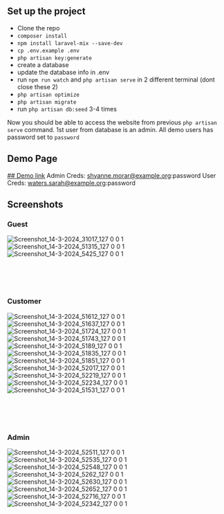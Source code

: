 ## Set up the project
- Clone the repo
- `composer install`
- `npm install laravel-mix --save-dev`
- `cp .env.example .env`
- `php artisan key:generate`
- create a database
- update the database info in .env
- run `npm run watch` and `php artisan serve` in 2 different terminal (dont close these 2)
- `php artisan optimize`
- `php artisan migrate`
- run `php artisan db:seed` 3-4 times

Now you should be able to access the website from previous `php artisan serve` command. 1st user from database is an admin. All demo users has password set to `password`

## Demo Page
[## Demo link](https://demo1.fusan.live/)
Admin Creds: shyanne.morar@example.org:password
User Creds: waters.sarah@example.org:password

## Screenshots

### Guest
![Screenshot_14-3-2024_31017_127 0 0 1](https://github.com/FuSan21/Store-Management-Website/assets/35169687/1e61dcd0-ad0e-4e96-be71-bdcfbe183a44)
![Screenshot_14-3-2024_51315_127 0 0 1](https://github.com/FuSan21/Store-Management-Website/assets/35169687/c9ee5153-2cb9-4409-891e-30a16627d6c9)
![Screenshot_14-3-2024_5425_127 0 0 1](https://github.com/FuSan21/Store-Management-Website/assets/35169687/e074b249-1773-448a-ad5a-7b32a0435800)
<br>
<br>
<br>
<br>
<br>
### Customer
![Screenshot_14-3-2024_51612_127 0 0 1](https://github.com/FuSan21/Store-Management-Website/assets/35169687/172eefe0-e82a-4a76-81c8-d06e4dd00adb)
![Screenshot_14-3-2024_51637_127 0 0 1](https://github.com/FuSan21/Store-Management-Website/assets/35169687/d0c85e52-a889-4335-a7d6-4a306f7590a3)
![Screenshot_14-3-2024_51724_127 0 0 1](https://github.com/FuSan21/Store-Management-Website/assets/35169687/44681308-4c05-4868-ad3f-c5881f8432c5)
![Screenshot_14-3-2024_51743_127 0 0 1](https://github.com/FuSan21/Store-Management-Website/assets/35169687/bf4d1134-3d34-4e19-97f6-2f1154c160d6)
![Screenshot_14-3-2024_5189_127 0 0 1](https://github.com/FuSan21/Store-Management-Website/assets/35169687/42c56701-2511-4d65-ac07-de0253eb8568)
![Screenshot_14-3-2024_51835_127 0 0 1](https://github.com/FuSan21/Store-Management-Website/assets/35169687/748800d0-9941-4e38-a2fc-1227bc8c7c23)
![Screenshot_14-3-2024_51851_127 0 0 1](https://github.com/FuSan21/Store-Management-Website/assets/35169687/7e7b579a-d9b1-4b74-9042-543579531c07)
![Screenshot_14-3-2024_52017_127 0 0 1](https://github.com/FuSan21/Store-Management-Website/assets/35169687/646cf22f-b3fa-4b0d-81d0-11325c0579fc)
![Screenshot_14-3-2024_52219_127 0 0 1](https://github.com/FuSan21/Store-Management-Website/assets/35169687/529e38cb-e8e8-4f88-a480-e7f282a7b9c9)
![Screenshot_14-3-2024_52234_127 0 0 1](https://github.com/FuSan21/Store-Management-Website/assets/35169687/64a77f6d-ea02-4c35-a1cc-90afdf5ef8ae)
![Screenshot_14-3-2024_51531_127 0 0 1](https://github.com/FuSan21/Store-Management-Website/assets/35169687/6c987c5f-c8f3-46f5-917c-c0c0b284aed4)
<br>
<br>
<br>
<br>
<br> 
### Admin
![Screenshot_14-3-2024_52511_127 0 0 1](https://github.com/FuSan21/Store-Management-Website/assets/35169687/47bdb767-a8e0-441b-80f3-d872568a928e)
![Screenshot_14-3-2024_52535_127 0 0 1](https://github.com/FuSan21/Store-Management-Website/assets/35169687/3ca50364-1ee0-4bb6-beb8-b8fd54a20d88)
![Screenshot_14-3-2024_52548_127 0 0 1](https://github.com/FuSan21/Store-Management-Website/assets/35169687/aa462675-dfa4-4e8d-8f6b-56059000e651)
![Screenshot_14-3-2024_5262_127 0 0 1](https://github.com/FuSan21/Store-Management-Website/assets/35169687/f041d223-4db7-4d60-aab0-01681a347f1a)
![Screenshot_14-3-2024_52630_127 0 0 1](https://github.com/FuSan21/Store-Management-Website/assets/35169687/496a8a2d-b400-470c-8bfb-6ca349a43a4d)
![Screenshot_14-3-2024_52652_127 0 0 1](https://github.com/FuSan21/Store-Management-Website/assets/35169687/2bdc5d61-efe2-466b-acc4-6c8a57ac4c48)
![Screenshot_14-3-2024_52716_127 0 0 1](https://github.com/FuSan21/Store-Management-Website/assets/35169687/1fc4609b-3767-4504-b300-1a56635b0a86)
![Screenshot_14-3-2024_52342_127 0 0 1](https://github.com/FuSan21/Store-Management-Website/assets/35169687/473212ec-e2b6-4daf-978d-0e88230d6d24)
